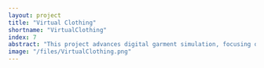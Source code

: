 ```yaml
---
layout: project
title: "Virtual Clothing"
shortname: "VirtualClothing"
index: 7
abstract: "This project advances digital garment simulation, focusing on real-time 3D fitting, deformation modeling, and AI-driven cloth animation. By optimizing automatic garment positioning and interaction with avatars, our research enhances applications in virtual try-on, gaming, and fashion design."
image: "/files/VirtualClothing.png"
---
```

